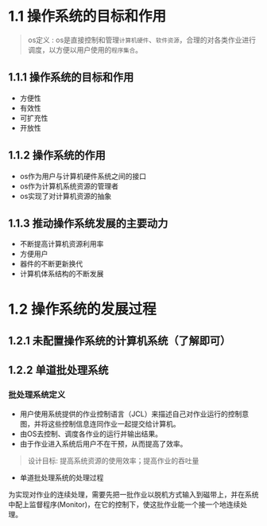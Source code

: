 
# 1.1 操作系统的目标和作用

> os定义 : os是直接控制和管理`计算机硬件`、`软件资源`，合理的对各类作业进行调度，以方便以用户使用的`程序集合`。

## 1.1.1 操作系统的目标和作用
- 方便性
- 有效性
- 可扩充性
- 开放性
## 1.1.2 操作系统的作用
- os作为用户与计算机硬件系统之间的接口
- os作为计算机系统资源的管理者
- os实现了对计算机资源的抽象
## 1.1.3 推动操作系统发展的主要动力
- 不断提高计算机资源利用率
- 方便用户
- 器件的不断更新换代
- 计算机体系结构的不断发展
# 1.2 操作系统的发展过程

## 1.2.1 未配置操作系统的计算机系统（了解即可）

## 1.2.2 单道批处理系统
### 批处理系统定义
- 用户使用系统提供的作业控制语言（JCL）来描述自己对作业运行的控制意图，并将这些控制信息连同作业一起提交给计算机。
- 由OS去控制、调度各作业的运行并输出结果。
- 由于作业进入系统后用户不在干预，从而提高了效率。
> 设计目标: 提高系统资源的使用效率；提高作业的吞吐量

- 单道批处理系统的处理过程

为实现对作业的连续处理，需要先把一批作业以脱机方式输入到磁带上，并在系统中配上监督程序(Monitor)，在它的控制下，使这批作业能一个接一个地连续处理。
